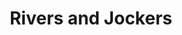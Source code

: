 ---
title: "Rivers and Jockers"
url: /eastern-division/rivers-and-jockers/
shop: office supplies
---